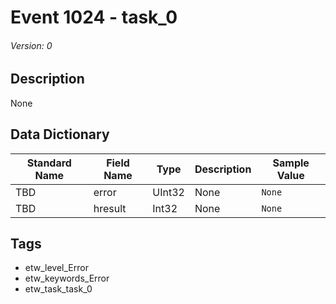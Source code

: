 # Event 1024 - task_0
###### Version: 0

## Description
None

## Data Dictionary
|Standard Name|Field Name|Type|Description|Sample Value|
|---|---|---|---|---|
|TBD|error|UInt32|None|`None`|
|TBD|hresult|Int32|None|`None`|

## Tags
* etw_level_Error
* etw_keywords_Error
* etw_task_task_0